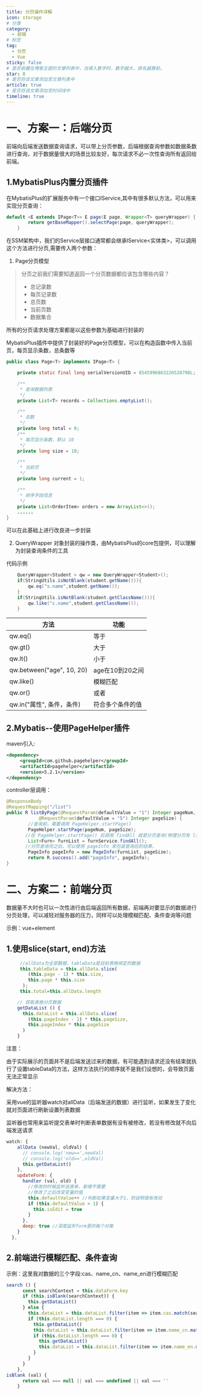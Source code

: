```yaml
---
title: 分页操作详解
icon: storage
# 分类
category:
  - 前端
# 标签
tag:
  - 分页
  - Vue
sticky: false
# 是否收藏在博客主题的文章列表中，当填入数字时，数字越大，排名越靠前。
star: 8
# 是否将该文章添加至文章列表中
article: true
# 是否将该文章添加至时间线中
timeline: true
---
```

# 一、方案一：后端分页

前端向后端发送数据查询请求，可以带上分页参数，后端根据查询参数如数据条数进行查询，对于数据量很大的场景比较友好，每次请求不必一次性查询所有返回给前端。

## 1.MybatisPlus内置分页插件

在MybatisPlus的扩展服务中有一个接口IService,其中有很多默认方法，可以用来实现分页查询：

```java
default <E extends IPage<T>> E page(E page, Wrapper<T> queryWrapper) {
        return getBaseMapper().selectPage(page, queryWrapper);
    }
```

在SSM架构中，我们的Service层接口通常都会继承IService<实体类>，可以调用这个方法进行分页,需要传入两个参数：

1. Page分页模型

> 分页之前我们需要知道返回一个分页数据都应该包含哪些内容？
>
> - 总记录数
> - 每页记录数
> - 总页数
> - 当前页数
> - 数据集合

所有的分页请求处理方案都是以这些参数为基础进行封装的

MybatisPlus插件中提供了封装好的Page分页模型，可以在构造函数中传入当前页，每页显示条数，总条数等

```java
public class Page<T> implements IPage<T> {

    private static final long serialVersionUID = 8545996863226528798L;

    /**
     * 查询数据列表
     */
    private List<T> records = Collections.emptyList();

    /**
     * 总数
     */
    private long total = 0;
    /**
     * 每页显示条数，默认 10
     */
    private long size = 10;

    /**
     * 当前页
     */
    private long current = 1;

    /**
     * 排序字段信息
     */
    private List<OrderItem> orders = new ArrayList<>();
    ......
}
```

可以在此基础上进行改良进一步封装

2. QueryWrapper
   对象封装的操作类，由MybatisPlus的core包提供，可以理解为封装查询条件的工具

代码示例

```java
    QueryWrapper<Student > qw = new QueryWrapper<Student>();
    if(StringUtils.isNotBlank(student.getName())){
        qw.eq("s.name",student.getName());
    }
    if(StringUtils.isNotBlank(student.getClassName())){
        qw.like("c.name",student.getClassName());
    }
```

| 方法                      | 功能             |
| ------------------------- | ---------------- |
| qw.eq()                   | 等于             |
| qw.gt()                   | 大于             |
| qw.lt()                   | 小于             |
| qw.between("age", 10, 20) | age在10到20之间  |
| qw.like()                 | 模糊匹配         |
| qw.or()                   | 或者             |
| qw.in("属性", 条件，条件) | 符合多个条件的值 |

## 2.Mybatis--使用PageHelper插件

maven引入:

```xml
<dependency>
     <groupId>com.github.pagehelper</groupId>
     <artifactId>pagehelper</artifactId>
     <version>5.2.1</version>
</dependency>
```

controller层调用：

```java
@ResponseBody
@RequestMapping("/list")
public R listByPage(@RequestParam(defaultValue = "1") Integer pageNum, 
		    @RequestParam(defaultValue = "5") Integer pageSize) {
        //查询前，需要调用 PageHelper.startPage()
        PageHelper.startPage(pageNum, pageSize);
       //在 PageHelper.startPage() 后调用 findAll 就是分页查询(物理分页有 limit)
        List<Furn> furnList = furnService.findAll();
       //分页查询完之后，可以使用 pageInfo 来包装查询后的结果，
        PageInfo pageInfo = new PageInfo(furnList, pageSize);
        return R.success().add("pageInfo", pageInfo);
}
```

# 二、方案二：前端分页

数据量不大时也可以一次性进行由后端返回所有数据，前端再对要显示的数据进行分页处理，可以减轻对服务器的压力，同样可以处理模糊匹配、条件查询等问题

示例：vue+element

## 1.使用slice(start, end)方法

```js
     //allData为全部数据，tableData是目前表格绑定的数据
     this.tableData = this.allData.slice(
        (this.page - 1) * this.size,
        this.page * this.size
      );
     this.total=this.allData.length

```

```js
    // 获取表格分页数据
    getDataList () {
      this.dataList = this.allData.slice(
        (this.pageIndex - 1) * this.pageSize,
        this.pageIndex * this.pageSize
      )
    }
```

注意：

由于实际展示的页面并不是后端发送过来的数据，有可能遇到请求还没有结束就执行了设置tableData的方法，这样方法执行的顺序就不是我们设想的，会导致页面无法正常显示

解决方法：

采用vue的监听器watch对allData（后端发送的数据）进行监听，如果发生了变化就对页面进行刷新设置列表数据

监听器也常用来监听提交表单时判断表单数据有没有被修改，若没有修改就不向后端发送请求

```js
watch: {
    allData (newVal, oldVal) {
      // console.log('new==',newVal)
      // console.log('old==',oldVal)
      this.getDataList()
    },
    updateForm: {
      handler (val, old) {
        //修改的时候监听该表单，新增不需要
        //修改了之后改变变量的值
        this.defaultValue++ //判断如果变量大于1，则说明值有改动
        if (this.defaultValue > 1) {
          this.isEdit = true
        }
      },
      deep: true //深度监听form里的每个对象
    }
  },
```

## 2.前端进行模糊匹配、条件查询

示例：这里我对数据的三个字段:cas、name_cn、name_en进行模糊匹配

```js
search () {
      const searchContext = this.dataForm.key
      if (this.isBlank(searchContext)) {
        this.getDataList()
      } else {
        this.dataList = this.dataList.filter(item => item.cas.match(searchContext))
        if (this.dataList.length === 0) {
          this.getDataList()
          this.dataList = this.dataList.filter(item => item.name_cn.match(searchContext))
          if (this.dataList.length === 0) {
            this.getDataList()
            this.dataList = this.dataList.filter(item => item.name_en.match(searchContext))
          }
        }
      }
    },
isBlank (val) {
      return val === null || val === undefined || val === ''
    }
```
